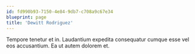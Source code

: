 ```yaml
---
id: fd990b93-7150-4e84-9db7-c708a9c67e34
blueprint: page
title: 'Dewitt Rodriguez'
---
```

Tempore tenetur et in. Laudantium expedita consequatur cumque esse vel eos accusantium. Ea ut autem dolorem et.